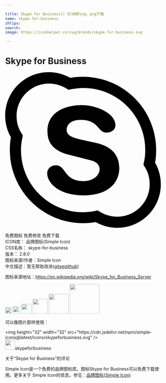 ```yaml
---

title: Skype for Business() ICON转svg、png下载
name: skype-for-business
zhTips: 
search: 
image: https://iconhelper.cn/svg/brands/skype-for-business.svg

---
```


# Skype for Business  <small style="font-size: 60%;font-weight: 100"></small>

<div id="svg" class="svg-wrap">
<svg role="img" xmlns="http://www.w3.org/2000/svg" viewBox="0 0 24 24"><title>Skype for Business icon</title><path d="M14.04 10.92l-2.52-.56c-.96-.24-2.04-.52-2.04-1.44 0-.92.76-1.56 2.16-1.56 2.84 0 2.6 1.96 4 1.96.72 0 1.36-.4 1.36-1.16 0-1.76-2.8-3.08-5.2-3.08-2.56 0-5.28 1.08-5.28 4 0 1.4.48 2.92 3.24 3.64l3.44.88c1.04.24 1.36.84 1.36 1.36 0 .88-.92 1.84-2.48 1.84-3.08 0-2.64-2.44-4.28-2.44-.72 0-1.32.52-1.32 1.24 0 1.44 1.76 3.4 5.6 3.4 3.68 0 5.52-1.84 5.52-4.24-.04-1.6-.76-3.2-3.56-3.84zm9.08 3.04c.12-.64.16-1.28.16-1.96C23.28 5.76 18.24.72 12 .72c-.68 0-1.32.04-1.96.16C9.04.32 7.92 0 6.72 0 3 0 0 3 0 6.72c0 1.2.32 2.36.88 3.32-.12.64-.16 1.28-.16 1.96 0 6.24 5.04 11.28 11.28 11.28.68 0 1.32-.04 1.96-.16 1 .56 2.12.88 3.32.88C21 24 24 21 24 17.28c0-1.2-.32-2.36-.88-3.32zm-5.84 8.32c-.88 0-1.72-.24-2.48-.64l-.52-.32-.6.12c-.52.08-1.08.16-1.68.16a9.56 9.56 0 01-9.56-9.56c0-.56.04-1.12.16-1.68l.12-.6-.32-.52c-.44-.76-.64-1.6-.64-2.48 0-2.76 2.24-5 5-5 .88 0 1.72.24 2.48.64l.52.32.6-.12c.56-.08 1.12-.16 1.68-.16A9.56 9.56 0 0121.6 12c0 .56-.04 1.12-.16 1.68l-.12.6.32.52c.44.76.64 1.6.64 2.48 0 2.76-2.24 5-5 5Z"/></svg>
</div>
<detail full-name='skype-for-business'></detail>

<div class="detail-page">
<p>
<span><span class="badge-success badge">免费图标</span> <span class="badge-success badge">免费修改</span>  <span class="badge-success badge">免费下载</span> </span>
<br/>
<span>
ICON库：
<span class="badge-secondary badge">品牌图标(Simple Icon)</span> 
</span>
<br/>
<span>
CSS名称：
<span class="badge-secondary badge">skype-for-business</span> 
</span>

<br/>
<span>
版本：
<span class="badge-secondary badge">2.8.0</span> 
</span>
<br/>
<span>图标来源/作者：<span class="badge-light badge">Simple Icon</span></span> 
<br/>
<span class="zh-detail">中文描述：暂无<span class="help-link"><span>帮助改进</span>(<a href="https://gitee.com/liuwave/icon-helper/edit/master/json/brands/skype-for-business.json" target="_blank" rel="noopener noreferrer">gitee</a><a href="https://github.com/liuwave/icon-helper/edit/master/json/brands/skype-for-business.json" target="_blank" rel="noopener noreferrer">github</a></span>)</span><br/>
</p>
</div><div class="description description alert alert-light"><p>图标来源地址：<a href="https://en.wikipedia.org/wiki/Skype_for_Business_Server" target="_blank" rel="noopener noreferrer">https://en.wikipedia.org/wiki/Skype_for_Business_Server</a></p></div>
<div class="alert alert-dark">
<img height="21" width="21" src="https://cdn.jsdelivr.net/npm/simple-icons@latest/icons/skypeforbusiness.svg" />
<img height="24" width="24" src="https://cdn.jsdelivr.net/npm/simple-icons@latest/icons/skypeforbusiness.svg" />
<img height="32" width="32" src="https://cdn.jsdelivr.net/npm/simple-icons@latest/icons/skypeforbusiness.svg" />
<img height="48" width="48" src="https://cdn.jsdelivr.net/npm/simple-icons@latest/icons/skypeforbusiness.svg" />
<img height="64" width="64" src="https://cdn.jsdelivr.net/npm/simple-icons@latest/icons/skypeforbusiness.svg" />
<img height="96" width="96" src="https://cdn.jsdelivr.net/npm/simple-icons@latest/icons/skypeforbusiness.svg" />

</div>
<div>
  <p>可以像图片那样使用：    
  </p>
  <div class="alert alert-primary" style="font-size: 14px">
    &lt;img height="32" width="32" src="https://cdn.jsdelivr.net/npm/simple-icons@latest/icons/skypeforbusiness.svg" /&gt;
    <copy-btn content='<img height="32" width="32" src="https://cdn.jsdelivr.net/npm/simple-icons@latest/icons/skypeforbusiness.svg" />'></copy-btn>
  </div>
  <div class="alert alert-secondary">
    <img height="32" width="32" src="https://cdn.jsdelivr.net/npm/simple-icons@latest/icons/skypeforbusiness.svg" />skypeforbusiness
    <copy-btn content="skypeforbusiness" btn-title="复制图标名称"></copy-btn>
  </div>
</div>

<Vssue title="关于“Skype for Business”的评论" >关于“Skype for Business”的评论</Vssue>


<div><p>Simple Icon是一个免费的品牌图标库。图标Skype for Business可以免费下载使用。更多关于  Simple Icon的信息，参见：<a target="_blank" href="https://iconhelper.cn/brands.html">品牌图标(Simple Icon)</a>
</p></div>
